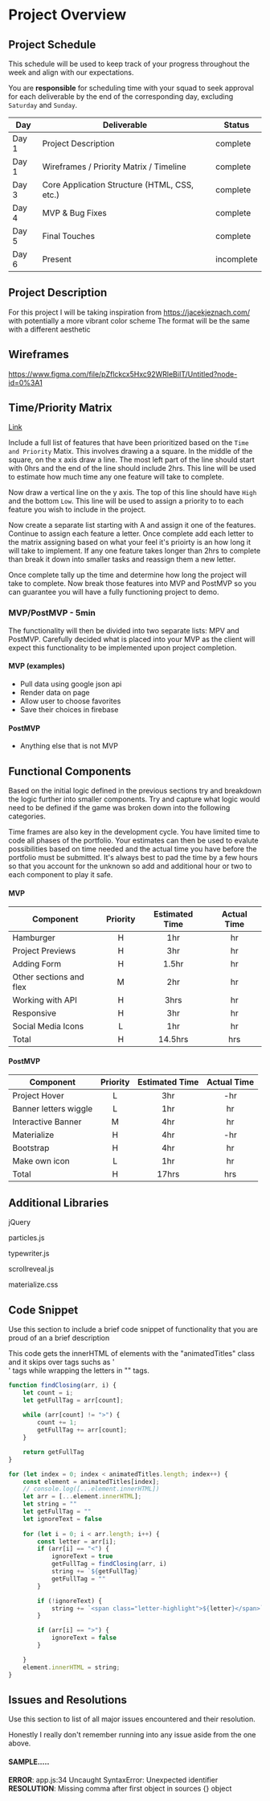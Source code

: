 # Project Overview

## Project Schedule

This schedule will be used to keep track of your progress throughout the week and align with our expectations.  

You are **responsible** for scheduling time with your squad to seek approval for each deliverable by the end of the corresponding day, excluding `Saturday` and `Sunday`.

|  Day | Deliverable | Status
|---|---| ---|
|Day 1| Project Description | complete
|Day 1| Wireframes / Priority Matrix / Timeline | complete
|Day 3| Core Application Structure (HTML, CSS, etc.) | complete
|Day 4| MVP & Bug Fixes | complete
|Day 5| Final Touches | complete
|Day 6| Present | incomplete


## Project Description

For this project I will be taking inspiration from https://jacekjeznach.com/ with potentially a more vibrant color scheme The format will be the same with a different aesthetic

## Wireframes

https://www.figma.com/file/pZflckcx5Hxc92WRleBiIT/Untitled?node-id=0%3A1

## Time/Priority Matrix 

[Link](https://res.cloudinary.com/jkeohan/image/upload/a_270/v1591621734/project1_matrix_ocy5gc_h1kg0m.jpg)

Include a full list of features that have been prioritized based on the `Time and Priority` Matix.  This involves drawing a a square.  In the middle of the square, on the x axis draw a line.  The most left part of the line should start with 0hrs and the end of the line should include 2hrs.  This line will be used to estimate how much time any one feature will take to complete. 

Now draw a vertical line on the y axis.  The top of this line should have `High` and the bottom `Low`.  This line will be used to assign a priority to to each feature you wish to include in the project.  

Now create a separate list starting with A and assign it one of the features.  Continue to assign each feature a letter.  Once complete add each letter to the matrix assigning based on what your feel it's prioirty is an how long it will take to implement. If any one feature takes longer than 2hrs to complete than break it down into smaller tasks and reassign them a new letter. 

Once complete tally up the time and determine how long the project will take to complete. Now break those features into MVP and PostMVP so you can guarantee you will have a fully functioning project to demo. 

### MVP/PostMVP - 5min

The functionality will then be divided into two separate lists: MPV and PostMVP.  Carefully decided what is placed into your MVP as the client will expect this functionality to be implemented upon project completion.  

#### MVP (examples)

- Pull data using google json api
- Render data on page 
- Allow user to choose favorites 
- Save their choices in firebase

#### PostMVP 

- Anything else that is not MVP

## Functional Components

Based on the initial logic defined in the previous sections try and breakdown the logic further into smaller components.  Try and capture what logic would need to be defined if the game was broken down into the following categories.

Time frames are also key in the development cycle.  You have limited time to code all phases of the portfolio. Your estimates can then be used to evalute possibilities based on time needed and the actual time you have before the portfolio must be submitted. It's always best to pad the time by a few hours so that you account for the unknown so add and additional hour or two to each component to play it safe.

#### MVP
| Component | Priority | Estimated Time | Actual Time |
| --- | :---: |  :---: | :---: | 
| Hamburger | H | 1hr | hr |
| Project Previews | H | 3hr | hr |
| Adding Form | H | 1.5hr|  hr | 
| Other sections and flex| M | 2hr | hr|
| Working with API | H | 3hrs|  hr | 
| Responsive | H | 3hr | hr | hr |
| Social Media Icons | L | 1hr |  hr |
| Total | H | 14.5hrs| hrs |

#### PostMVP
| Component | Priority | Estimated Time | Actual Time |
| --- | :---: |  :---: | :---: | 
| Project Hover | L | 3hr | -hr | hr |
| Banner letters wiggle | L | 1hr | hr |
| Interactive Banner | M | 4hr | hr |
| Materialize | H | 4hr | -hr | hr |
| Bootstrap | H | 4hr | hr |
| Make own icon | L | 1hr | hr |
| Total | H | 17hrs| hrs |

## Additional Libraries
 jQuery
 
 particles.js
 
 typewriter.js
 
 scrollreveal.js
 
 materialize.css

## Code Snippet

Use this section to include a brief code snippet of functionality that you are proud of an a brief description  

This code gets the innerHTML of elements with the "animatedTitles" class and it skips over tags suchs as '<br>' tags while wrapping the letters in "<span>" tags.

```js
function findClosing(arr, i) {
    let count = i;
    let getFullTag = arr[count];
    
    while (arr[count] != ">") {
        count += 1;
        getFullTag += arr[count];
    }

    return getFullTag
}

for (let index = 0; index < animatedTitles.length; index++) {
    const element = animatedTitles[index];
    // console.log([...element.innerHTML])
    let arr = [...element.innerHTML];
    let string = ""
    let getFullTag = ""
    let ignoreText = false
        
    for (let i = 0; i < arr.length; i++) {
        const letter = arr[i];
        if (arr[i] == "<") {
            ignoreText = true
            getFullTag = findClosing(arr, i)
            string += `${getFullTag}`
            getFullTag = ""
        }

        if (!ignoreText) {
            string += `<span class="letter-highlight">${letter}</span>`
        }

        if (arr[i] == ">") {
            ignoreText = false
        }

    }
    element.innerHTML = string;
}
```

## Issues and Resolutions
 Use this section to list of all major issues encountered and their resolution.
 
 Honestly I really don't remember running into any issue aside from the one above. 

#### SAMPLE.....
**ERROR**: app.js:34 Uncaught SyntaxError: Unexpected identifier                                
**RESOLUTION**: Missing comma after first object in sources {} object

